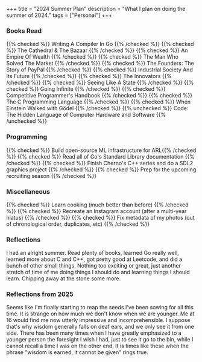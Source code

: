 +++
title = "2024 Summer Plan"
description = "What I plan on doing the summer of 2024."
tags = ["Personal"]
+++


### Books Read
{{% checked %}} Writing A Compiler In Go {{% /checked %}}
{{% checked %}} The Cathedral & The Bazaar {{% /checked %}}
{{% checked %}} An Empire Of Wealth {{% /checked %}}
{{% checked %}} The Man Who Solved The Market {{% /checked %}}
{{% checked %}} The Founders: The Story of PayPal {{% /checked %}}
{{% checked %}} Industrial Society And Its Future {{% /checked %}}
{{% checked %}} The Innovators {{% /checked %}}
{{% checked %}} Seeing Like A State {{% /checked %}}
{{% checked %}} Going Infinite {{% /checked %}}
{{% checked %}} Competitive Programmer's Handbook {{% /checked %}}
{{% checked %}} The C Programming Language {{% /checked %}}
{{% checked %}} When Einstein Walked with Gödel {{% /checked %}}
{{% unchecked %}} Code: The Hidden Language of Computer Hardware and Software {{% /unchecked %}}


### Programming
{{% checked %}} Build open-source ML infrastructure for ARL{{% /checked %}}
{{% checked %}} Read all of Go's Standard Library documentation {{% /checked %}}
{{% checked %}} Finish Cherno's C++ series and do a SDL2 graphics project {{% /checked %}}
{{% checked %}} Prep for the upcoming recruiting season {{% /checked %}}


### Miscellaneous
{{% checked %}} Learn cooking (much better than before) {{% /checked %}}
{{% checked %}} Recreate an Instagram account (after a multi-year hiatus) {{% /checked %}}
{{% checked %}} Fix metadata of my photos (out of chronological order, duplicates, etc) {{% /checked %}}


### Reflections
I had an alright summer. Read plenty of books, learned Go really well, learned more about C and C++, got pretty good at Leetcode, and did a bunch of other small things. Nothing too exciting or great, just another stretch of time of me doing things I should do and learning things I should learn. Chipping away at the stone some more.

### Reflections from 2025
Seems like I'm finally starting to reap the seeds I've been sowing for all this time. It is strange on how much we don't know when we are younger. Me at 16 would find me now utterly impressive and incomprehensible. I suppose that's why wisdom generally falls on deaf ears, and we only see it from one side. There has been many times when I have greatly emphasized to a younger person the foresight I wish I had, just to see it go to the bin, while I cannot recall a time I was on the other end. It is times like these when the phrase "wisdom is earned, it cannot be given" rings true.
